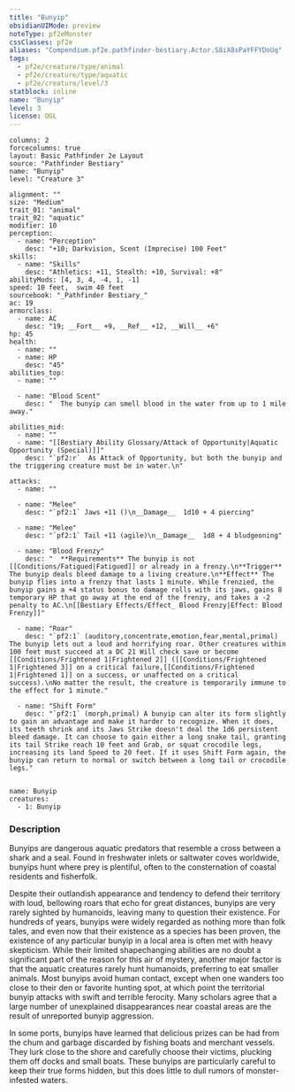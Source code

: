 ```yaml
---
title: "Bunyip"
obsidianUIMode: preview
noteType: pf2eMonster
cssClasses: pf2e
aliases: "Compendium.pf2e.pathfinder-bestiary.Actor.S8iX8sPaYFFYDoUq" 
tags:
  - pf2e/creature/type/animal
  - pf2e/creature/type/aquatic
  - pf2e/creature/level/3
statblock: inline
name: "Bunyip"
level: 3
license: OGL
---
```


```statblock
columns: 2
forcecolumns: true
layout: Basic Pathfinder 2e Layout
source: "Pathfinder Bestiary"
name: "Bunyip"
level: "Creature 3"

alignment: ""
size: "Medium"
trait_01: "animal"
trait_02: "aquatic"
modifier: 10
perception:
  - name: "Perception"
    desc: "+10; Darkvision, Scent (Imprecise) 100 Feet"
skills:
  - name: "Skills"
    desc: "Athletics: +11, Stealth: +10, Survival: +8"
abilityMods: [4, 3, 4, -4, 1, -1]
speed: 10 feet,  swim 40 feet
sourcebook: "_Pathfinder Bestiary_"
ac: 19
armorclass:
  - name: AC
    desc: "19; __Fort__ +9, __Ref__ +12, __Will__ +6"
hp: 45
health:
  - name: ""
  - name: HP
    desc: "45"
abilities_top:
  - name: ""

  - name: "Blood Scent"
    desc: "  The bunyip can smell blood in the water from up to 1 mile away."

abilities_mid:
  - name: ""
  - name: "[[Bestiary Ability Glossary/Attack of Opportunity|Aquatic Opportunity (Special)]]"
    desc: "`pf2:r`  As Attack of Opportunity, but both the bunyip and the triggering creature must be in water.\n"

attacks:
  - name: ""

  - name: "Melee"
    desc: "`pf2:1` Jaws +11 ()\n__Damage__  1d10 + 4 piercing"

  - name: "Melee"
    desc: "`pf2:1` Tail +11 (agile)\n__Damage__  1d8 + 4 bludgeoning"

  - name: "Blood Frenzy"
    desc: "  **Requirements** The bunyip is not [[Conditions/Fatigued|Fatigued]] or already in a frenzy.\n**Trigger** The bunyip deals bleed damage to a living creature.\n**Effect** The bunyip flies into a frenzy that lasts 1 minute. While frenzied, the bunyip gains a +4 status bonus to damage rolls with its jaws, gains 8 temporary HP that go away at the end of the frenzy, and takes a -2 penalty to AC.\n[[Bestiary Effects/Effect_ Blood Frenzy|Effect: Blood Frenzy]]"

  - name: "Roar"
    desc: "`pf2:1` (auditory,concentrate,emotion,fear,mental,primal) The bunyip lets out a loud and horrifying roar. Other creatures within 100 feet must succeed at a DC 21 Will check save or become [[Conditions/Frightened 1|Frightened 2]] ([[Conditions/Frightened 1|Frightened 3]] on a critical failure,[[Conditions/Frightened 1|Frightened 1]] on a success, or unaffected on a critical success).\nNo matter the result, the creature is temporarily immune to the effect for 1 minute."

  - name: "Shift Form"
    desc: "`pf2:1` (morph,primal) A bunyip can alter its form slightly to gain an advantage and make it harder to recognize. When it does, its teeth shrink and its Jaws Strike doesn't deal the 1d6 persistent bleed damage. It can choose to gain either a long snake tail, granting its tail Strike reach 10 feet and Grab, or squat crocodile legs, increasing its land Speed to 20 feet. If it uses Shift Form again, the bunyip can return to normal or switch between a long tail or crocodile legs."
 
```

```encounter-table
name: Bunyip
creatures:
  - 1: Bunyip
```


### Description
Bunyips are dangerous aquatic predators that resemble a cross between a shark and a seal. Found in freshwater inlets or saltwater coves worldwide, bunyips hunt where prey is plentiful, often to the consternation of coastal residents and fisherfolk.

Despite their outlandish appearance and tendency to defend their territory with loud, bellowing roars that echo for great distances, bunyips are very rarely sighted by humanoids, leaving many to question their existence. For hundreds of years, bunyips were widely regarded as nothing more than folk tales, and even now that their existence as a species has been proven, the existence of any particular bunyip in a local area is often met with heavy skepticism. While their limited shapechanging abilities are no doubt a significant part of the reason for this air of mystery, another major factor is that the aquatic creatures rarely hunt humanoids, preferring to eat smaller animals. Most bunyips avoid human contact, except when one wanders too close to their den or favorite hunting spot, at which point the territorial bunyip attacks with swift and terrible ferocity. Many scholars agree that a large number of unexplained disappearances near coastal areas are the result of unreported bunyip aggression.

In some ports, bunyips have learned that delicious prizes can be had from the chum and garbage discarded by fishing boats and merchant vessels. They lurk close to the shore and carefully choose their victims, plucking them off docks and small boats. These bunyips are particularly careful to keep their true forms hidden, but this does little to dull rumors of monster-infested waters.
